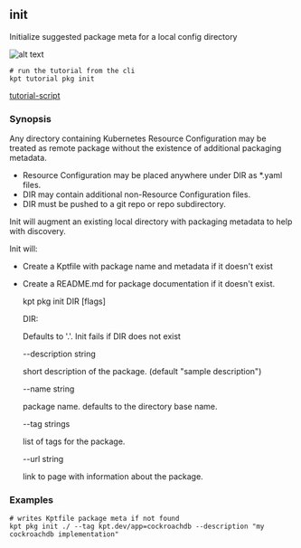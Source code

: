 ## init

Initialize suggested package meta for a local config directory

![alt text][tutorial]

    # run the tutorial from the cli
    kpt tutorial pkg init

[tutorial-script]

### Synopsis

Any directory containing Kubernetes Resource Configuration may be treated as
remote package without the existence of additional packaging metadata.

* Resource Configuration may be placed anywhere under DIR as *.yaml files.
* DIR may contain additional non-Resource Configuration files.
* DIR must be pushed to a git repo or repo subdirectory.

Init will augment an existing local directory with packaging metadata to help
with discovery.

Init will:

* Create a Kptfile with package name and metadata if it doesn't exist
* Create a README.md for package documentation if it doesn't exist.


    kpt pkg init DIR [flags]

  DIR:

    Defaults to '.'. Init fails if DIR does not exist

  --description string

    short description of the package. (default "sample description")

  --name string

    package name.  defaults to the directory base name.

  --tag strings

    list of tags for the package.

  --url string

    link to page with information about the package.

### Examples

    # writes Kptfile package meta if not found
    kpt pkg init ./ --tag kpt.dev/app=cockroachdb --description "my cockroachdb implementation"

###

[tutorial]: https://storage.googleapis.com/kpt-dev/docs/pkg-init.gif "kpt pkg init"
[tutorial-script]: ../gifs/pkg-init.sh
